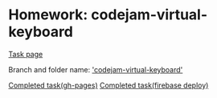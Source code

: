 # Homework: codejam-virtual-keyboard

[Task page](https://github.com/rolling-scopes-school/tasks/blob/master/tasks/codejam-virtual-keyboard.md)

Branch and folder name: ['codejam-virtual-keyboard'](https://github.com/IgorBarbashov/codejam-virtual-keyboard/tree/codejam-virtual-keyboard/codejam-virtual-keyboard)

[Completed task(gh-pages)](https://igorbarbashov.github.io/codejam-virtual-keyboard/)
[Completed task(firebase deploy)](https://codejam-virtual-keyboard.firebaseapp.com/)

